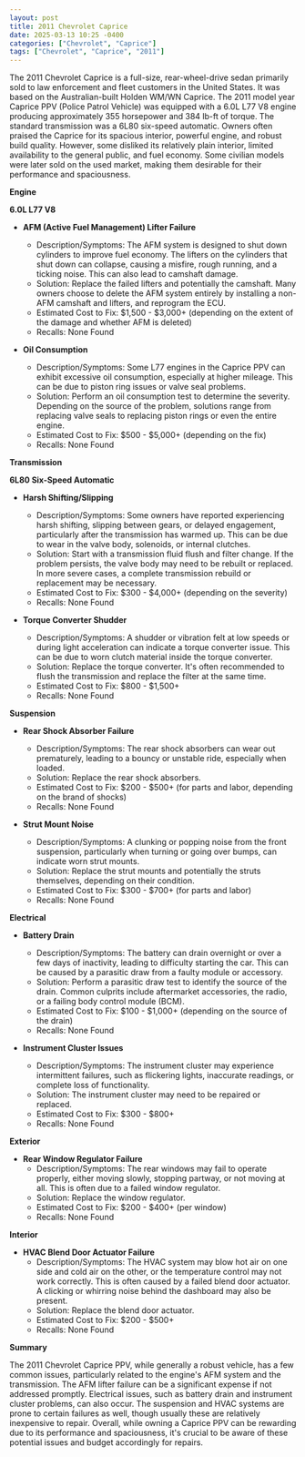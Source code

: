 ```yaml
---
layout: post
title: 2011 Chevrolet Caprice
date: 2025-03-13 10:25 -0400
categories: ["Chevrolet", "Caprice"]
tags: ["Chevrolet", "Caprice", "2011"]
---
```

The 2011 Chevrolet Caprice is a full-size, rear-wheel-drive sedan primarily sold to law enforcement and fleet customers in the United States. It was based on the Australian-built Holden WM/WN Caprice. The 2011 model year Caprice PPV (Police Patrol Vehicle) was equipped with a 6.0L L77 V8 engine producing approximately 355 horsepower and 384 lb-ft of torque. The standard transmission was a 6L80 six-speed automatic. Owners often praised the Caprice for its spacious interior, powerful engine, and robust build quality. However, some disliked its relatively plain interior, limited availability to the general public, and fuel economy. Some civilian models were later sold on the used market, making them desirable for their performance and spaciousness.

**Engine**

**6.0L L77 V8**

*   **AFM (Active Fuel Management) Lifter Failure**
    *   Description/Symptoms: The AFM system is designed to shut down cylinders to improve fuel economy. The lifters on the cylinders that shut down can collapse, causing a misfire, rough running, and a ticking noise. This can also lead to camshaft damage.
    *   Solution: Replace the failed lifters and potentially the camshaft. Many owners choose to delete the AFM system entirely by installing a non-AFM camshaft and lifters, and reprogram the ECU.
    *   Estimated Cost to Fix: $1,500 - $3,000+ (depending on the extent of the damage and whether AFM is deleted)
    *   Recalls: None Found

*   **Oil Consumption**
    *   Description/Symptoms: Some L77 engines in the Caprice PPV can exhibit excessive oil consumption, especially at higher mileage. This can be due to piston ring issues or valve seal problems.
    *   Solution: Perform an oil consumption test to determine the severity. Depending on the source of the problem, solutions range from replacing valve seals to replacing piston rings or even the entire engine.
    *   Estimated Cost to Fix: $500 - $5,000+ (depending on the fix)
    *   Recalls: None Found

**Transmission**

**6L80 Six-Speed Automatic**

*   **Harsh Shifting/Slipping**
    *   Description/Symptoms: Some owners have reported experiencing harsh shifting, slipping between gears, or delayed engagement, particularly after the transmission has warmed up. This can be due to wear in the valve body, solenoids, or internal clutches.
    *   Solution: Start with a transmission fluid flush and filter change. If the problem persists, the valve body may need to be rebuilt or replaced. In more severe cases, a complete transmission rebuild or replacement may be necessary.
    *   Estimated Cost to Fix: $300 - $4,000+ (depending on the severity)
    *   Recalls: None Found

*   **Torque Converter Shudder**
    *   Description/Symptoms: A shudder or vibration felt at low speeds or during light acceleration can indicate a torque converter issue. This can be due to worn clutch material inside the torque converter.
    *   Solution: Replace the torque converter. It's often recommended to flush the transmission and replace the filter at the same time.
    *   Estimated Cost to Fix: $800 - $1,500+
    *   Recalls: None Found

**Suspension**

*   **Rear Shock Absorber Failure**
    *   Description/Symptoms: The rear shock absorbers can wear out prematurely, leading to a bouncy or unstable ride, especially when loaded.
    *   Solution: Replace the rear shock absorbers.
    *   Estimated Cost to Fix: $200 - $500+ (for parts and labor, depending on the brand of shocks)
    *   Recalls: None Found

*   **Strut Mount Noise**
    *   Description/Symptoms: A clunking or popping noise from the front suspension, particularly when turning or going over bumps, can indicate worn strut mounts.
    *   Solution: Replace the strut mounts and potentially the struts themselves, depending on their condition.
    *   Estimated Cost to Fix: $300 - $700+ (for parts and labor)
    *   Recalls: None Found

**Electrical**

*   **Battery Drain**
    *   Description/Symptoms: The battery can drain overnight or over a few days of inactivity, leading to difficulty starting the car. This can be caused by a parasitic draw from a faulty module or accessory.
    *   Solution: Perform a parasitic draw test to identify the source of the drain. Common culprits include aftermarket accessories, the radio, or a failing body control module (BCM).
    *   Estimated Cost to Fix: $100 - $1,000+ (depending on the source of the drain)
    *   Recalls: None Found

*   **Instrument Cluster Issues**
    *   Description/Symptoms: The instrument cluster may experience intermittent failures, such as flickering lights, inaccurate readings, or complete loss of functionality.
    *   Solution: The instrument cluster may need to be repaired or replaced.
    *   Estimated Cost to Fix: $300 - $800+
    *   Recalls: None Found

**Exterior**

*   **Rear Window Regulator Failure**
    *   Description/Symptoms: The rear windows may fail to operate properly, either moving slowly, stopping partway, or not moving at all. This is often due to a failed window regulator.
    *   Solution: Replace the window regulator.
    *   Estimated Cost to Fix: $200 - $400+ (per window)
    *   Recalls: None Found

**Interior**

*   **HVAC Blend Door Actuator Failure**
    *   Description/Symptoms: The HVAC system may blow hot air on one side and cold air on the other, or the temperature control may not work correctly. This is often caused by a failed blend door actuator. A clicking or whirring noise behind the dashboard may also be present.
    *   Solution: Replace the blend door actuator.
    *   Estimated Cost to Fix: $200 - $500+
    *   Recalls: None Found

**Summary**

The 2011 Chevrolet Caprice PPV, while generally a robust vehicle, has a few common issues, particularly related to the engine's AFM system and the transmission. The AFM lifter failure can be a significant expense if not addressed promptly. Electrical issues, such as battery drain and instrument cluster problems, can also occur. The suspension and HVAC systems are prone to certain failures as well, though usually these are relatively inexpensive to repair. Overall, while owning a Caprice PPV can be rewarding due to its performance and spaciousness, it's crucial to be aware of these potential issues and budget accordingly for repairs.

